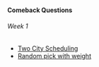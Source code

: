 #### Comeback Questions

###### Week 1
- [Two City Scheduling](https://leetcode.com/explore/challenge/card/june-leetcoding-challenge/539/week-1-june-1st-june-7th/3349/)
- [Random pick with weight](https://leetcode.com/explore/challenge/card/june-leetcoding-challenge/539/week-1-june-1st-june-7th/3351/)